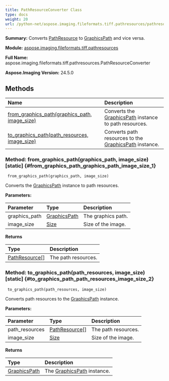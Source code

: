 ```yaml
---
title: PathResourceConverter Class
type: docs
weight: 20
url: /python-net/aspose.imaging.fileformats.tiff.pathresources/pathresourceconverter/
---
```


**Summary:** Converts [PathResource](/imaging/python-net/aspose.imaging.fileformats.tiff.pathresources/pathresource/) to [GraphicsPath](/imaging/python-net/aspose.imaging/graphicspath/) and vice versa.

**Module:** [aspose.imaging.fileformats.tiff.pathresources](/imaging/python-net/aspose.imaging.fileformats.tiff.pathresources/)

**Full Name:** aspose.imaging.fileformats.tiff.pathresources.PathResourceConverter

**Aspose.Imaging Version:** 24.5.0

## **Methods**
| **Name** | **Description** |
| :- | :- |
| [from_graphics_path(graphics_path, image_size)](#from_graphics_path_graphics_path_image_size_1) | Converts the [GraphicsPath](/imaging/python-net/aspose.imaging/graphicspath/) instance to path resources. |
| [to_graphics_path(path_resources, image_size)](#to_graphics_path_path_resources_image_size_2) | Converts path resources to the [GraphicsPath](/imaging/python-net/aspose.imaging/graphicspath/) instance. |


### Method: from_graphics_path(graphics_path, image_size)  [static] {#from_graphics_path_graphics_path_image_size_1}


```
 from_graphics_path(graphics_path, image_size) 
```

Converts the [GraphicsPath](/imaging/python-net/aspose.imaging/graphicspath/) instance to path resources.

**Parameters:**

| Parameter | Type | Description |
| :- | :- | :- |
| graphics_path | [GraphicsPath](/imaging/python-net/aspose.imaging/graphicspath) | The graphics path. |
| image_size | [Size](/imaging/python-net/aspose.imaging/size) | Size of the image. |

**Returns**

| Type | Description |
| :- | :- |
| [PathResource[]](/imaging/python-net/aspose.imaging.fileformats.tiff.pathresources/pathresource) | The path resources. |


### Method: to_graphics_path(path_resources, image_size)  [static] {#to_graphics_path_path_resources_image_size_2}


```
 to_graphics_path(path_resources, image_size) 
```

Converts path resources to the [GraphicsPath](/imaging/python-net/aspose.imaging/graphicspath/) instance.

**Parameters:**

| Parameter | Type | Description |
| :- | :- | :- |
| path_resources | [PathResource[]](/imaging/python-net/aspose.imaging.fileformats.tiff.pathresources/pathresource) | The path resources. |
| image_size | [Size](/imaging/python-net/aspose.imaging/size) | Size of the image. |

**Returns**

| Type | Description |
| :- | :- |
| [GraphicsPath](/imaging/python-net/aspose.imaging/graphicspath) | The [GraphicsPath](/imaging/python-net/aspose.imaging/graphicspath/) instance. |


